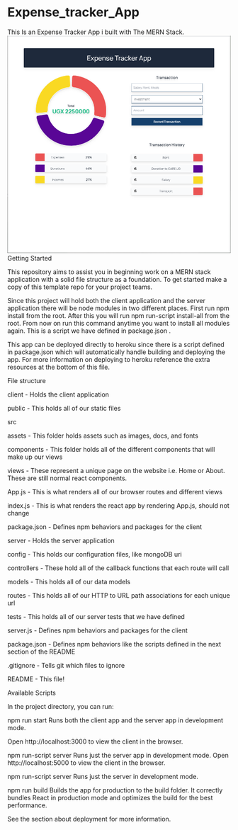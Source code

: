 # Expense_tracker_App
This Is an Expense Tracker App i built with The MERN Stack.
![alt text](https://github.com/manlikeAlinda/Expense_tracker_App/blob/main/HomePage.PNG?raw=true)
Getting Started

This repository aims to assist you in beginning work on a MERN stack application with a solid file structure as a foundation. To get started make a copy of this template repo for your project teams.

Since this project will hold both the client application and the server application there will be node modules in two different places. First run npm install from the root. After this you will run npm run-script install-all from the root. From now on run this command anytime you want to install all modules again. This is a script we have defined in package.json .

This app can be deployed directly to heroku since there is a script defined in package.json which will automatically handle building and deploying the app. For more information on deploying to heroku reference the extra resources at the bottom of this file.

File structure

client - Holds the client application

public - This holds all of our static files

src

assets - This folder holds assets such as images, docs, and fonts

components - This folder holds all of the different components that will make up our views

views - These represent a unique page on the website i.e. Home or About. These are still normal react components.

App.js - This is what renders all of our browser routes and different views

index.js - This is what renders the react app by rendering App.js, should not change

package.json - Defines npm behaviors and packages for the client

server - Holds the server application

config - This holds our configuration files, like mongoDB uri

controllers - These hold all of the callback functions that each route will call

models - This holds all of our data models

routes - This holds all of our HTTP to URL path associations for each unique url

tests - This holds all of our server tests that we have defined

server.js - Defines npm behaviors and packages for the client

package.json - Defines npm behaviors like the scripts defined in the next section of the README

.gitignore - Tells git which files to ignore

README - This file!

Available Scripts

In the project directory, you can run:

npm run start
Runs both the client app and the server app in development mode.

Open http://localhost:3000 to view the client in the browser.

npm run-script server
Runs just the server app in development mode.
Open http://localhost:5000 to view the client in the browser.

npm run-script server
Runs just the server in development mode.

npm run build
Builds the app for production to the build folder.
It correctly bundles React in production mode and optimizes the build for the best performance.

See the section about deployment for more information.
